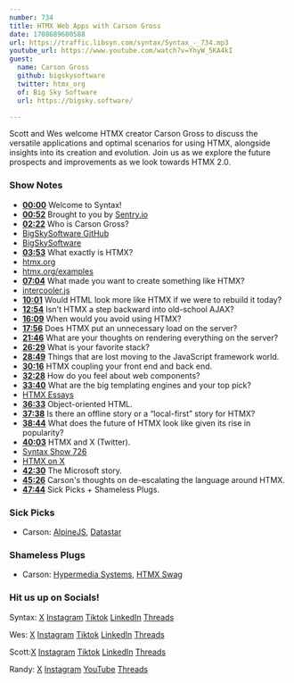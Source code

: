 ```yaml
---
number: 734
title: HTMX Web Apps with Carson Gross
date: 1708689600588
url: https://traffic.libsyn.com/syntax/Syntax_-_734.mp3
youtube_url: https://www.youtube.com/watch?v=YhyW_5KA4kI
guest:
  name: Carson Gross
  github: bigskysoftware
  twitter: htmx_org
  of: Big Sky Software
  url: https://bigsky.software/

---
```


Scott and Wes welcome HTMX creator Carson Gross to discuss the versatile applications and optimal scenarios for using HTMX, alongside insights into its creation and evolution. Join us as we explore the future prospects and improvements as we look towards HTMX 2.0.

### Show Notes

* **[00:00](#t=00:00)** Welcome to Syntax!
* **[00:52](#t=00:52)** Brought to you by [Sentry.io](www.sentry.io)
* **[02:22](#t=02:22)** Who is Carson Gross?
* [BigSkySoftware GitHub](https://github.com/bigskysoftware)
* [BigSkySoftware](https://bigsky.software/)
* **[03:53](#t=03:53)** What exactly is HTMX?
* [htmx.org](https://htmx.org/)
* [htmx.org/examples](https://htmx.org/examples/)
* **[07:04](#t=07:04)** What made you want to create something like HTMX?
* [intercooler.js](https://intercoolerjs.org/)
* **[10:01](#t=10:01)** Would HTML look more like HTMX if we were to rebuild it today?
* **[12:54](#t=12:54)** Isn't HTMX a step backward into old-school AJAX?
* **[16:09](#t=16:09)** When would you avoid using HTMX?
* **[17:56](#t=17:56)** Does HTMX put an unnecessary load on the server?
* **[21:46](#t=21:46)** What are your thoughts on rendering everything on the server?
* **[26:29](#t=26:29)** What is your favorite stack?
* **[28:49](#t=28:49)** Things that are lost moving to the JavaScript framework world.
* **[30:16](#t=30:16)** HTMX coupling your front end and back end.
* **[32:28](#t=32:28)** How do you feel about web components?
* **[33:40](#t=33:40)** What are the big templating engines and your top pick?
* [HTMX Essays](https://htmx.org/essays/)
* **[36:33](#t=36:33)** Object-oriented HTML.
* **[37:38](#t=37:38)** Is there an offline story or a “local-first” story for HTMX?
* **[38:44](#t=38:44)** What does the future of HTMX look like given its rise in popularity?
* **[40:03](#t=40:03)** HTMX and X (Twitter).
* [Syntax Show 726](https://syntax.fm/show/726)
* [HTMX on X](https://twitter.com/htmx_org)
* **[42:30](#t=42:30)** The Microsoft story.
* **[45:26](#t=45:26)** Carson's thoughts on de-escalating the language around HTMX.
* **[47:44](#t=47:44)** Sick Picks + Shameless Plugs.

### Sick Picks

- Carson: [AlpineJS](https://alpinejs.dev/), [Datastar](https://datastar.fly.dev/)

### Shameless Plugs

- Carson: [Hypermedia Systems](https://hypermedia.systems/), [HTMX Swag](https://swag.htmx.org/en-cad/)


### Hit us up on Socials!

Syntax: [X](https://twitter.com/syntaxfm) [Instagram](https://www.instagram.com/syntax_fm/) [Tiktok](https://www.tiktok.com/@syntaxfm) [LinkedIn](https://www.linkedin.com/company/96077407/admin/feed/posts/) [Threads](https://www.threads.net/@syntax_fm)

Wes: [X](https://twitter.com/wesbos) [Instagram](https://www.instagram.com/wesbos/) [Tiktok](https://www.tiktok.com/@wesbos) [LinkedIn](https://www.linkedin.com/in/wesbos/) [Threads](https://www.threads.net/@wesbos)

Scott:[X](https://twitter.com/stolinski) [Instagram](https://www.instagram.com/stolinski/) [Tiktok](https://www.tiktok.com/@stolinski) [LinkedIn](https://www.linkedin.com/in/stolinski/) [Threads](https://www.threads.net/@stolinski)

Randy: [X](https://twitter.com/randyrektor) [Instagram](https://www.instagram.com/randyrektor/) [YouTube](https://www.youtube.com/@randyrektor) [Threads](https://www.threads.net/@randyrektor)
